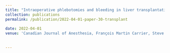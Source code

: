 ```yaml
---
title: "Intraoperative phlebotomies and bleeding in liver transplantation: a historical cohort study and causal analysis"
collection: publications
permalink: /publication/2022-04-01-paper-30-transplant
 
date: 2022-04-01
venue: 'Canadian Journal of Anesthesia, François Martin Carrier, Steve Ferreira Guerra, <b>Janie Coulombe</b>, Eva Amzallag, Luc Massicotte, Michaël Chassé, and Helen Trottier'
 
 
---
```

 
